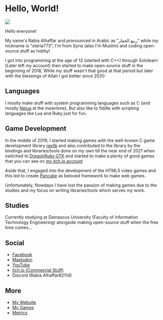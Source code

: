 # Hello, World!

![](https://komarev.com/ghpvc/?username=Rabios&color=blueviolet)

Hello everyone!

My name's Rabia Alhaffar and pronounced in Arabic as "ربيع الحفار" while my nickname is "steria773", I'm from Syria (also I'm Muslim) and coding open-source stuff as hobby!

I got into programming at the age of 12 (started with C++) through Sololearn (Later left my account) then started to make open-source stuff in the beginning of 2018, While my stuff wasn't that good at that period but later with the blessings of Allah I got better since 2020

## Languages

I mostly make stuff with system programming languages such as C (and mostly [Nelua](https://nelua.io) at the meantime), But also like to fiddle with scripting languages like Lua and Ruby just for fun.

## Game Development

In the middle of 2019, I started making games with the well-known C game development library [raylib](https://www.raylib.com) and also contributed to the library by the bindings and libraries/tools done on my own till the near end of 2021 when switched to [DragonRuby GTK](https://dragonruby.org) and started to make a plenty of good games that you can see on [my itch.io account](https://rabios.itch.io)

Aside that, I engaged into the development of the HTML5 video games and this led to create [Pancake](https://github.com/Rabios/Pancake) as beloved framework to make web games.

Unfortunately, Nowdays I have lost the passion of making games due to the studies and my focus on writing libraries/tools which serves my work.

## Studies

Currently studying at Damascus University (Faculty of Information Technology Engineering) alongside making open-source stuff when the free time comes...

## Social

- [Facebook](https://www.facebook.com/rabia.alhaffar.9)
- [Mastodon](https://mastodon.gamedev.place/web/@steria773)
- [YouTube](https://www.youtube.com/channel/UCAyNQlH9PxhYpXHukRmM-dg)
- [itch.io (Commercial Stuff)](https://rabios.itch.io)
- Discord (Rabia Alhaffar#2114)

## More

- [My Website](https://rabios.github.io)
- [My Games](https://rabios.github.io/games.html)
- [Metrics](https://metrics.lecoq.io/about/Rabios)
